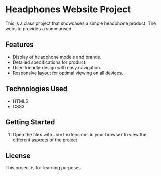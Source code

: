# Headphones Website Project

This is a class project that showcases a simple headphone product. The website provides a summarised 

## Features

- Display of headphone models and brands.
- Detailed specifications for product.
- User-friendly design with easy navigation.
- Responsive layout for optimal viewing on all devices.


## Technologies Used

- HTML5
- CSS3

## Getting Started

1. Open the files with `.html` extensions in your browser to view the different aspects of the project.

## License

This project is for learning purposes.

